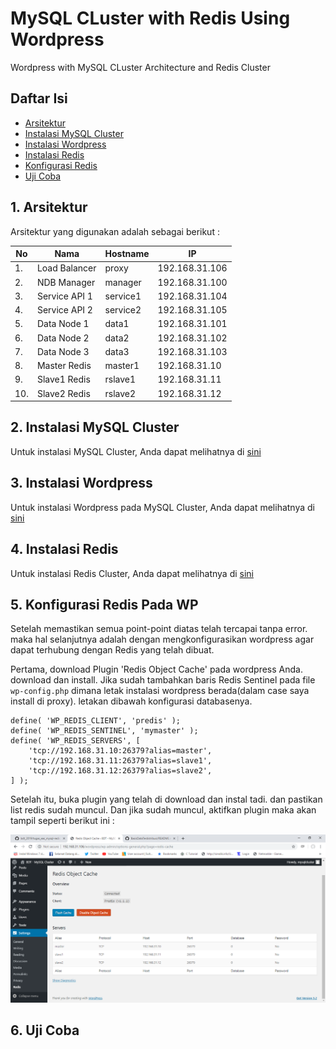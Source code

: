 # MySQL CLuster with Redis Using Wordpress

Wordpress with MySQL CLuster Architecture and Redis Cluster

## Daftar Isi
   - [Arsitektur](#arsitektur)
   - [Instalasi MySQL Cluster](#instalasi-mysql-cluster)
   - [Instalasi Wordpress](#instalasi-wordpress)
   - [Instalasi Redis](#instalasi-redis)
   - [Konfigurasi Redis](#konfigurasi-redis-pada-wp)
   - [Uji Coba](#uji-coba)
   

## 1. Arsitektur

Arsitektur yang digunakan adalah sebagai berikut :

| No | Nama |Hostname| IP |
| --- | --- | --- | --- |
| 1. | Load Balancer | proxy |192.168.31.106 |
| 2. | NDB Manager | manager |192.168.31.100 |
| 3. | Service API 1 | service1 | 192.168.31.104 |
| 4. | Service API 2 | service2 |192.168.31.105 |
| 5. | Data Node 1 | data1 | 192.168.31.101 |
| 6. | Data Node 2 | data2 | 192.168.31.102 |
| 7. | Data Node 3 | data3 |192.168.31.103 |
|8.| Master Redis | master1 |192.168.31.10 |
|9.| Slave1 Redis | rslave1 | 192.168.31.11 |
|10.| Slave2 Redis | rslave2 | 192.168.31.12 |

## 2. Instalasi MySQL Cluster

Untuk instalasi MySQL Cluster, Anda dapat melihatnya di <a href="https://github.com/isasenoaji/BasisDataTerdistribusi">sini</a>

## 3. Instalasi Wordpress

Untuk instalasi Wordpress pada MySQL Cluster, Anda dapat melihatnya di <a href="https://github.com/isasenoaji/BasisDataTerdistribusi/tree/master/Evaluasi%20Tengah%20Semester">sini</a>

## 4. Instalasi Redis

Untuk instalasi Redis Cluster, Anda dapat melihatnya di <a href="https://github.com/isasenoaji/BasisDataTerdistribusi/tree/master/Redis">sini</a>

## 5. Konfigurasi Redis Pada WP

Setelah memastikan semua point-point diatas telah tercapai tanpa error. maka hal selanjutnya adalah dengan mengkonfigurasikan wordpress agar dapat terhubung dengan Redis yang telah dibuat.

Pertama, download Plugin 'Redis Object Cache' pada wordpress Anda. download dan install. Jika sudah tambahkan baris Redis Sentinel pada file ```wp-config.php``` dimana letak instalasi wordpress berada(dalam case saya install di proxy). letakan dibawah konfigurasi databasenya.

```
define( 'WP_REDIS_CLIENT', 'predis' );
define( 'WP_REDIS_SENTINEL', 'mymaster' );
define( 'WP_REDIS_SERVERS', [
    'tcp://192.168.31.10:26379?alias=master',
    'tcp://192.168.31.11:26379?alias=slave1',
    'tcp://192.168.31.12:26379?alias=slave2',
] );
```

Setelah itu, buka plugin yang telah di download dan instal tadi. dan pastikan list redis sudah muncul. Dan jika sudah muncul, aktifkan plugin maka akan tampil seperti berikut ini :

<img src="/MySQL Cluster with Redis/screenshot/redis.PNG">

## 6. Uji Coba
   
